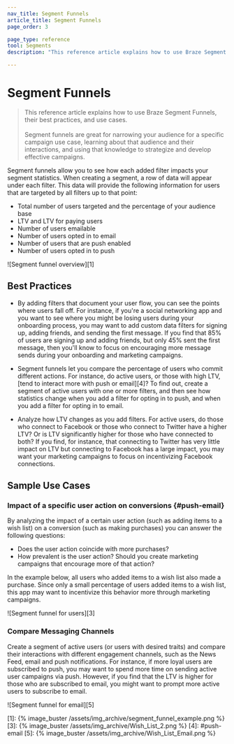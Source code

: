 ```yaml
---
nav_title: Segment Funnels
article_title: Segment Funnels
page_order: 3

page_type: reference
tool: Segments
description: "This reference article explains how to use Braze Segment Funnels, their best practices, and example use cases."

---
```

# Segment Funnels

> This reference article explains how to use Braze Segment Funnels, their best practices, and use cases. 
> <br>
> <br>
> Segment funnels are great for narrowing your audience for a specific campaign use case, learning about that audience and their interactions, and using that knowledge to strategize and develop effective campaigns.


Segment funnels allow you to see how each added filter impacts your segment statistics. When creating a segment, a row of data will appear under each filter. This data will provide the following information for users that are targeted by all filters up to that point:

- Total number of users targeted and the percentage of your audience base
- LTV and LTV for paying users  
- Number of users emailable
- Number of users opted in to email
- Number of users that are push enabled  
- Number of users opted in to push

![Segment funnel overview][1]

## Best Practices

- By adding filters that document your user flow, you can see the points where users fall off. For instance, if you're a social networking app and you want to see where you might be losing users during your onboarding process, you may want to add custom data filters for signing up, adding friends, and sending the first message. If you find that 85% of users are signing up and adding friends, but only 45% sent the first message, then you'll know to focus on encouraging more message sends during your onboarding and marketing campaigns.

- Segment funnels let you compare the percentage of users who commit different actions. For instance, do active users, or those with high LTV, [tend to interact more with push or email][4]? To find out, create a segment of active users with one or more filters, and then see how statistics change when you add a filter for opting in to push, and when you add a filter for opting in to email.

- Analyze how LTV changes as you add filters. For active users, do those who connect to Facebook or those who connect to Twitter have a higher LTV? Or is LTV significantly higher for those who have connected to both? If you find, for instance, that connecting to Twitter has very little impact on LTV but connecting to Facebook has a large impact, you may want your marketing campaigns to focus on incentivizing Facebook connections.


## Sample Use Cases

### Impact of a specific user action on conversions {#push-email}
By analyzing the impact of a certain user action (such as adding items to a wish list) on a conversion (such as making purchases) you can answer the following questions:

- Does the user action coincide with more purchases?
- How prevalent is the user action? Should you create marketing campaigns that encourage more of that action?

In the example below, all users who added items to a wish list also made a purchase. Since only a small percentage of users added items to a wish list, this app may want to incentivize this behavior more through marketing campaigns.

![Segment funnel for users][3]

### Compare Messaging Channels
Create a segment of active users (or users with desired traits) and compare their interactions with different engagement channels, such as the News Feed, email and push notifications. For instance, if more loyal users are subscribed to push, you may want to spend more time on sending active user campaigns via push. However, if you find that the LTV is higher for those who are subscribed to email, you might want to prompt more active users to subscribe to email.

![Segment funnel for email][5]


[1]: {% image_buster /assets/img_archive/segment_funnel_example.png %}
[3]: {% image_buster /assets/img_archive/Wish_List_2.png %}
[4]: #push-email
[5]: {% image_buster /assets/img_archive/Wish_List_Email.png %}
